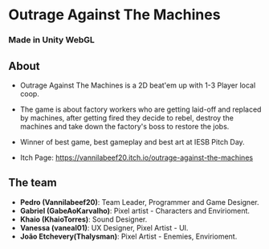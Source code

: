 # Outrage Against The Machines
### Made in Unity WebGL

## About 
- Outrage Against The Machines is a 2D beat'em up with 1-3 Player local coop.

- The game is about factory workers who are getting laid-off and replaced by machines, after getting fired they decide to rebel, destroy the machines and take down the factory's boss to restore the jobs.

- Winner of best game, best gameplay and best art at IESB Pitch Day.

- Itch Page: https://vannilabeef20.itch.io/outrage-against-the-machines

## The team

- **Pedro (Vannilabeef20)**: Team Leader, Programmer and Game Designer.
- **Gabriel (GabeAoKarvalho)**: Pixel artist - Characters and Envirioment.
- **Khaio (KhaioTorres)**: Sound Designer.
- **Vanessa (vaneal01)**: UX Designer, Pixel Artist - UI.
- **João Etchevery(Thalysman)**: Pixel Artist - Enemies, Envirioment.
